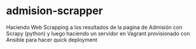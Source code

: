 admision-scrapper
=================

Haciendo Web Scrapping a los resultados de la pagina de Admisión con Scrapy (python) y luego haciendo un servidor en Vagrant provisionado con Ansible para hacer quick deployment
